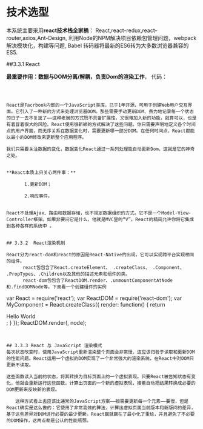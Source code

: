 # 技术选型

本系统主要采用**react技术栈全家桶**：
React,react-redux,react-router,axios,Ant-Design,
利用Node的NPM解决项目依赖包管理问题，webpack解决模块化，构建等问题, Babel 转码器将最新的ES6转为大多数浏览器兼容的ES5.

##3.3.1  React

**最重要作用：数据与DOM分离/解耦，负责Dom的渲染工作**，
代码：
```



React是Facrbook内部的一个JavaScript类库，已于1年开源，可用于创建Web用户交互界面。它引入了一种新的方式来处理浏览器DOM。那些需要手动更新DOM、费力地记录每一个状态的日子一去不复返了——这种老舅的方式既不具备扩展性，又很难加入新的功能，就算可以，也是有着冒着很大的风险。React使用很新颖的方式解决了这些问题。你只需要声明地定义各个时间点的用户界面，而无序关系在数据变化时，需要更新哪一部分DOM。在任何时间点，React都能以最小的DOM修改来更新整个应用程序。

我们只需要关注数据的变化，数据变化React通过一系列处理能自动更新Dom，这就是它的神奇之处。


**React本质上只关心两件事：**

　　　　1.更新DOM；

　　　　2.响应事件。


React不处理Ajax、路由和数据存储，也不规定数据组织的方式。它不是一个Model-View-Controller框架。如果非要问它是什么，他就是MVC里的“V”。React的精简允许你将它集成到各种各样的系统中 。


## 3.3.2  React渲染机制

React分为react-dom和react的原因是React-Native的出现，它可以实现跨平台实现相同的组件。
      react包包含了React.createElement、 .createClass、 .Component、 .PropTypes、.Children以及其他的描述元素和组件的类。
      react-dom包包含了ReactDOM.render、.unmountComponentAtNode和.findDOMNode等。下面看一个创建组件的实例

```
 var React = require('react');
var ReactDOM = require('react-dom');
var MyComponent = React.createClass({
render: function() {
return <div>Hello World</div>;
}
});
ReactDOM.render(<MyComponent />, node);
```


## 3.3.3 React 与 JavaScript 渲染模式
每次状态改变时，使用JavaScript重新渲染整个页面会非常慢，这应该归咎于读取和更新DOM的性能问题。React运用一个虚拟的DOM实现了一个非常强大的渲染系统，在React中对DOM只更新不读取。

这些函数读入当前的状态，将其转换为目标页面上的一个虚拟表现。只要React被告知状态有变化，他就会重新运行这些函数，计算出页面的一个新的虚拟表现，接着自动把结果转换成必要的DOM更新来反映新的表现。

　　这种方式看上去应该比通常的JavaScript方案——按需要更新每一个元素——要慢，但是React确实是这么做的：它使用了非常高效的算法，计算出虚拟页面当前版本和新版间的差异，基于这些差异对DOM进行必要的最少更新。React赢就赢在了最小化了重绘，并且避免了不必要的DOM操作，这两点都是公认的性能瓶颈。



